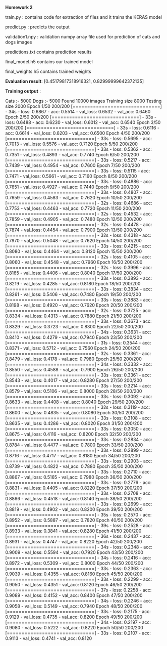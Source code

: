 <b>Homework 2</b>


train.py : contains code for extraction of files and it trains the KERAS model

predict.py : predicts the output

validation1.npy : validation numpy array file used for prediction of cats and dogs images

predictions.txt contains prediction results

final_model.h5 contains our trained model

final_weights.h5 contains trained weights

<b>Evaluation result</b>:
[0.45179817318916321, 0.82999999642372135]


<b>Training output</b> :

Cats :- 5000
Dogs :-  5000
Found 10000 images
Training size 8000
Testing size 2000
Epoch 1/50
200/200 [==============================] - 34s - loss: 0.6867 - acc: 0.5514 - val_loss: 0.6532 - val_acc: 0.6460
Epoch 2/50
200/200 [==============================] - 33s - loss: 0.6488 - acc: 0.6230 - val_loss: 0.6012 - val_acc: 0.6540
Epoch 3/50
200/200 [==============================] - 33s - loss: 0.6116 - acc: 0.6614 - val_loss: 0.6203 - val_acc: 0.6500
Epoch 4/50
200/200 [==============================] - 33s - loss: 0.5695 - acc: 0.7013 - val_loss: 0.5576 - val_acc: 0.7120
Epoch 5/50
200/200 [==============================] - 33s - loss: 0.5362 - acc: 0.7351 - val_loss: 0.4893 - val_acc: 0.7740
Epoch 6/50
200/200 [==============================] - 33s - loss: 0.5217 - acc: 0.7439 - val_loss: 0.4954 - val_acc: 0.7600
Epoch 7/50
200/200 [==============================] - 33s - loss: 0.5115 - acc: 0.7471 - val_loss: 0.5661 - val_acc: 0.7160
Epoch 8/50
200/200 [==============================] - 33s - loss: 0.4886 - acc: 0.7651 - val_loss: 0.4927 - val_acc: 0.7440
Epoch 9/50
200/200 [==============================] - 33s - loss: 0.4807 - acc: 0.7659 - val_loss: 0.4583 - val_acc: 0.7620
Epoch 10/50
200/200 [==============================] - 32s - loss: 0.4686 - acc: 0.7753 - val_loss: 0.4463 - val_acc: 0.7720
Epoch 11/50
200/200 [==============================] - 32s - loss: 0.4532 - acc: 0.7859 - val_loss: 0.4905 - val_acc: 0.7480
Epoch 12/50
200/200 [==============================] - 32s - loss: 0.4478 - acc: 0.7874 - val_loss: 0.4454 - val_acc: 0.7900
Epoch 13/50
200/200 [==============================] - 32s - loss: 0.4318 - acc: 0.7970 - val_loss: 0.5048 - val_acc: 0.7620
Epoch 14/50
200/200 [==============================] - 33s - loss: 0.4215 - acc: 0.8080 - val_loss: 0.4464 - val_acc: 0.8120
Epoch 15/50
200/200 [==============================] - 32s - loss: 0.4105 - acc: 0.8060 - val_loss: 0.4548 - val_acc: 0.7960
Epoch 16/50
200/200 [==============================] - 32s - loss: 0.3996 - acc: 0.8165 - val_loss: 0.4406 - val_acc: 0.8040
Epoch 17/50
200/200 [==============================] - 33s - loss: 0.3893 - acc: 0.8219 - val_loss: 0.4285 - val_acc: 0.8180
Epoch 18/50
200/200 [==============================] - 33s - loss: 0.3834 - acc: 0.8261 - val_loss: 0.5406 - val_acc: 0.7480
Epoch 19/50
200/200 [==============================] - 33s - loss: 0.3883 - acc: 0.8198 - val_loss: 0.4920 - val_acc: 0.7620
Epoch 20/50
200/200 [==============================] - 32s - loss: 0.3725 - acc: 0.8334 - val_loss: 0.4313 - val_acc: 0.7880
Epoch 21/50
200/200 [==============================] - 33s - loss: 0.3673 - acc: 0.8329 - val_loss: 0.3723 - val_acc: 0.8300
Epoch 22/50
200/200 [==============================] - 34s - loss: 0.3631 - acc: 0.8410 - val_loss: 0.4279 - val_acc: 0.7940
Epoch 23/50
200/200 [==============================] - 31s - loss: 0.3544 - acc: 0.8371 - val_loss: 0.5712 - val_acc: 0.7560
Epoch 24/50
200/200 [==============================] - 32s - loss: 0.3361 - acc: 0.8479 - val_loss: 0.4178 - val_acc: 0.7980
Epoch 25/50
200/200 [==============================] - 34s - loss: 0.3332 - acc: 0.8550 - val_loss: 0.4588 - val_acc: 0.7900
Epoch 26/50
200/200 [==============================] - 33s - loss: 0.3361 - acc: 0.8543 - val_loss: 0.4017 - val_acc: 0.8280
Epoch 27/50
200/200 [==============================] - 33s - loss: 0.3214 - acc: 0.8579 - val_loss: 0.5106 - val_acc: 0.8000
Epoch 28/50
200/200 [==============================] - 33s - loss: 0.3092 - acc: 0.8633 - val_loss: 0.4408 - val_acc: 0.8040
Epoch 29/50
200/200 [==============================] - 32s - loss: 0.3119 - acc: 0.8600 - val_loss: 0.4835 - val_acc: 0.8080
Epoch 30/50
200/200 [==============================] - 33s - loss: 0.3108 - acc: 0.8635 - val_loss: 0.4286 - val_acc: 0.8020
Epoch 31/50
200/200 [==============================] - 33s - loss: 0.3050 - acc: 0.8675 - val_loss: 0.4116 - val_acc: 0.8200
Epoch 32/50
200/200 [==============================] - 33s - loss: 0.2834 - acc: 0.8784 - val_loss: 0.4477 - val_acc: 0.7800
Epoch 33/50
200/200 [==============================] - 33s - loss: 0.2899 - acc: 0.8716 - val_loss: 0.4717 - val_acc: 0.8180
Epoch 34/50
200/200 [==============================] - 33s - loss: 0.2903 - acc: 0.8739 - val_loss: 0.4822 - val_acc: 0.7880
Epoch 35/50
200/200 [==============================] - 33s - loss: 0.2710 - acc: 0.8867 - val_loss: 0.5165 - val_acc: 0.7980
Epoch 36/50
200/200 [==============================] - 33s - loss: 0.2776 - acc: 0.8831 - val_loss: 0.4405 - val_acc: 0.8220
Epoch 37/50
200/200 [==============================] - 33s - loss: 0.2708 - acc: 0.8866 - val_loss: 0.4518 - val_acc: 0.8140
Epoch 38/50
200/200 [==============================] - 33s - loss: 0.2699 - acc: 0.8819 - val_loss: 0.4902 - val_acc: 0.8200
Epoch 39/50
200/200 [==============================] - 35s - loss: 0.2570 - acc: 0.8952 - val_loss: 0.5887 - val_acc: 0.7820
Epoch 40/50
200/200 [==============================] - 39s - loss: 0.2528 - acc: 0.8933 - val_loss: 0.3841 - val_acc: 0.8280
Epoch 41/50
200/200 [==============================] - 36s - loss: 0.2437 - acc: 0.8931 - val_loss: 0.4747 - val_acc: 0.8220
Epoch 42/50
200/200 [==============================] - 34s - loss: 0.2348 - acc: 0.9009 - val_loss: 0.5594 - val_acc: 0.7920
Epoch 43/50
200/200 [==============================] - 34s - loss: 0.2416 - acc: 0.8972 - val_loss: 0.5309 - val_acc: 0.8000
Epoch 44/50
200/200 [==============================] - 33s - loss: 0.2363 - acc: 0.9039 - val_loss: 0.4355 - val_acc: 0.8160
Epoch 45/50
200/200 [==============================] - 33s - loss: 0.2299 - acc: 0.9050 - val_loss: 0.4351 - val_acc: 0.8120
Epoch 46/50
200/200 [==============================] - 37s - loss: 0.2258 - acc: 0.9089 - val_loss: 0.4152 - val_acc: 0.8400
Epoch 47/50
200/200 [==============================] - 34s - loss: 0.2246 - acc: 0.9058 - val_loss: 0.5149 - val_acc: 0.7940
Epoch 48/50
200/200 [==============================] - 33s - loss: 0.2175 - acc: 0.9129 - val_loss: 0.4735 - val_acc: 0.8200
Epoch 49/50
200/200 [==============================] - 34s - loss: 0.2197 - acc: 0.9080 - val_loss: 0.5222 - val_acc: 0.8220
Epoch 50/50
200/200 [==============================] - 33s - loss: 0.2107 - acc: 0.9113 - val_loss: 0.4741 - val_acc: 0.8120
